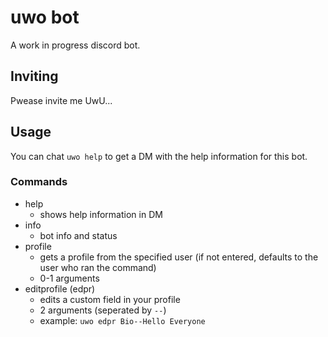 # uwo bot

A work in progress discord bot.

## Inviting

Pwease invite me UwU...

## Usage

You can chat `uwo help` to get a DM with the help information for this bot.

### Commands

-   help
    -   shows help information in DM
-   info
    -   bot info and status
-   profile
    -   gets a profile from the specified user (if not entered, defaults to the user who ran the command)
    -   0-1 arguments
-   editprofile (edpr)
    -   edits a custom field in your profile
    -   2 arguments (seperated by `--`)
    -   example: `uwo edpr Bio--Hello Everyone`
